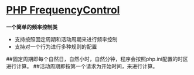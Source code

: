 [PHP FrequencyControl](https://github.com/MS100/FrequencyControl)
=============================

**一个简单的频率控制类**

* 支持按照固定周期和活动周期来进行频率控制
* 支持对一个行为进行多种规则的配置

##固定周期即每个自然日，自然小时，自然分钟，程序会按照php.ini配置的时区进行计算。
##活动周期即按第一个请求为开始时间，来进行计算。
